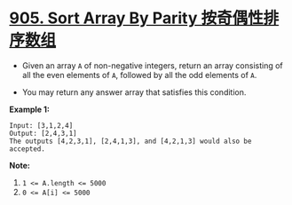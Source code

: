 # [905. Sort Array By Parity 按奇偶性排序数组](https://leetcode.com/problems/sort-array-by-parity/)

* Given an array `A` of non-negative integers, return an array consisting of all the even elements of `A`, followed by all the odd elements of `A`.

* You may return any answer array that satisfies this condition.

**Example 1:**

```
Input: [3,1,2,4]
Output: [2,4,3,1]
The outputs [4,2,3,1], [2,4,1,3], and [4,2,1,3] would also be accepted.
```

**Note:**

1. `1 <= A.length <= 5000`
2. `0 <= A[i] <= 5000`